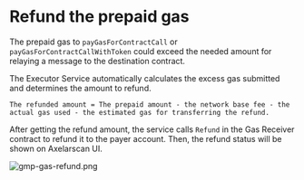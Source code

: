 # Refund the prepaid gas

The prepaid gas to `payGasForContractCall` or `payGasForContractCallWithToken` could exceed the needed amount for relaying a message to the destination contract.

The Executor Service automatically calculates the excess gas submitted and determines the amount to refund.
```
The refunded amount = The prepaid amount - the network base fee - the actual gas used - the estimated gas for transferring the refund.
```
After getting the refund amount, the service calls `Refund` in the Gas Receiver contract to refund it to the payer account. Then, the refund status will be shown on Axelarscan UI.

![gmp-gas-refund.png](/images/gmp-gas-refund.png)